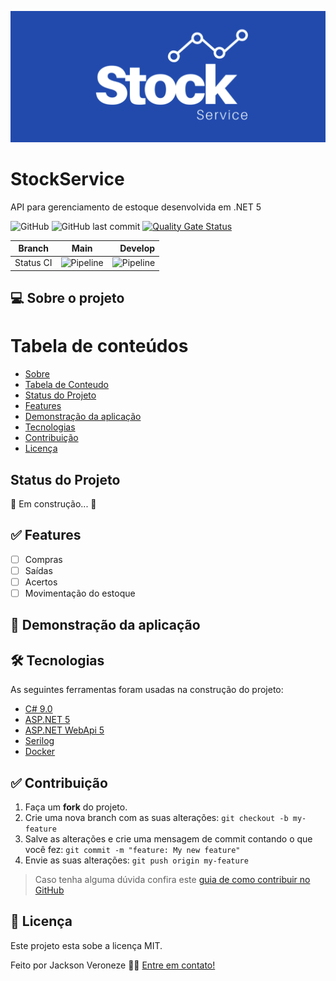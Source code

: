 ![Image](https://github.com/jacksonveroneze/StockService/blob/main/assets/stock.png)

# StockService

API para gerenciamento de estoque desenvolvida em .NET 5

![GitHub](https://img.shields.io/github/license/jacksonveroneze/OneTimePassword?logoColor=%20)
![GitHub last commit](https://img.shields.io/github/last-commit/jacksonveroneze/OneTimePassword)
[![Quality Gate Status](https://sonarcloud.io/api/project_badges/measure?project=jacksonveroneze_stock-service&metric=alert_status)](https://sonarcloud.io/dashboard?id=jacksonveroneze_stock-service)


| Branch        | Main           | Develop  |
| ------------- |:-------------:| -----:|
| Status CI      | ![Pipeline](https://github.com/jacksonveroneze/stock-service/workflows/Pipeline/badge.svg?branch=main) | ![Pipeline](https://github.com/jacksonveroneze/stock-service/workflows/Pipeline/badge.svg?branch=develop) |


## 💻 Sobre o projeto

Tabela de conteúdos
=================
<!--ts-->
   * [Sobre](#sobre)
   * [Tabela de Conteudo](#tabela-de-conteudo)
   * [Status do Projeto](#status-do-projeto)
   * [Features](#features)
   * [Demonstração da aplicação](#demonstracao-da-aplicação)
   * [Tecnologias](#tecnologias)
   * [Contribuição](#contribuição)
   * [Licença](#licença)
<!--te-->

## Status do Projeto

🚧  Em construção...  🚧

## ✅ Features

- [ ] Compras
- [ ] Saídas
- [ ] Acertos
- [ ] Movimentação do estoque

## 🎲 Demonstração da aplicação


## 🛠 Tecnologias

As seguintes ferramentas foram usadas na construção do projeto:

- [C# 9.0](https://docs.microsoft.com/pt-br/dotnet/csharp/)
- [ASP.NET 5](https://dotnet.microsoft.com/)
- [ASP.NET WebApi 5](https://dotnet.microsoft.com/apps/aspnet)
- [Serilog](https://serilog.net/)
- [Docker](https://www.docker.com/)

## ✅ Contribuição

1. Faça um **fork** do projeto.
2. Crie uma nova branch com as suas alterações: `git checkout -b my-feature`
3. Salve as alterações e crie uma mensagem de commit contando o que você fez: `git commit -m "feature: My new feature"`
4. Envie as suas alterações: `git push origin my-feature`
> Caso tenha alguma dúvida confira este [guia de como contribuir no GitHub](https://github.com/firstcontributions/first-contributions)

## 📝 Licença

Este projeto esta sobe a licença MIT.

Feito por Jackson Veroneze 👋🏽 [Entre em contato!](https://www.linkedin.com/in/jacksonveroneze/)

